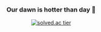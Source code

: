 <div align=center>

### Our dawn is hotter than day 🌠


[![solved.ac tier](http://mazassumnida.wtf/api/generate_badge?boj=shinyo17)](https://solved.ac/shinyo17)

</div>
<!--
**shinyo17/shinyo17** is a ✨ _special_ ✨ repository because its `README.md` (this file) appears on your GitHub profile.

Here are some ideas to get you started:

- 🔭 I’m currently working on ...
- 🌱 I’m currently learning ...
- 👯 I’m looking to collaborate on ...
- 🤔 I’m looking for help with ...
- 💬 Ask me about ...
- 📫 How to reach me: ...
- 😄 Pronouns: ...
- ⚡ Fun fact: ...
-->
